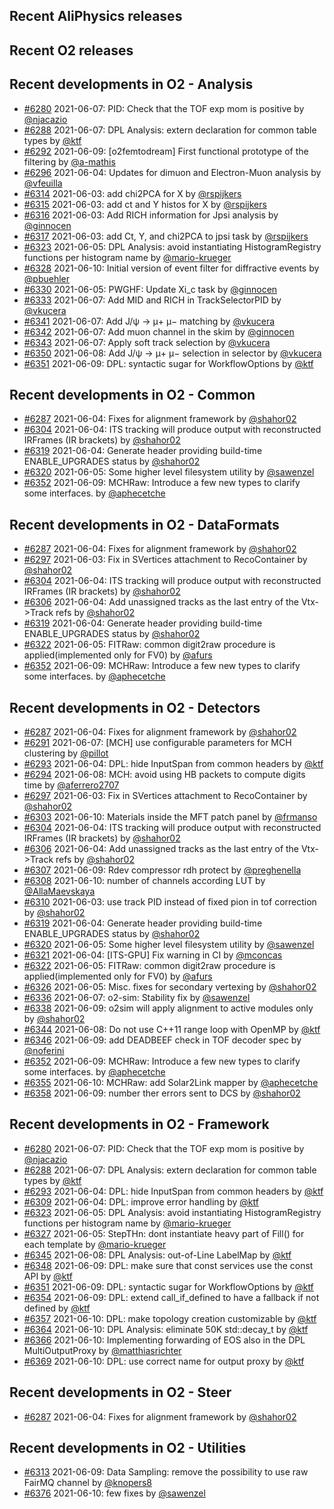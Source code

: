 ## Recent AliPhysics releases
## Recent O2 releases
## Recent developments in O2 - Analysis
- [\#6280](https://github.com/AliceO2Group/AliceO2/pull/6280) 2021-06-07: PID: Check that the TOF exp mom is positive by [@njacazio](https://github.com/njacazio)
- [\#6288](https://github.com/AliceO2Group/AliceO2/pull/6288) 2021-06-07: DPL Analysis: extern declaration for common table types by [@ktf](https://github.com/ktf)
- [\#6292](https://github.com/AliceO2Group/AliceO2/pull/6292) 2021-06-09: [o2femtodream] First functional prototype of the filtering by [@a-mathis](https://github.com/a-mathis)
- [\#6296](https://github.com/AliceO2Group/AliceO2/pull/6296) 2021-06-04: Updates for dimuon and Electron-Muon analysis by [@vfeuilla](https://github.com/vfeuilla)
- [\#6314](https://github.com/AliceO2Group/AliceO2/pull/6314) 2021-06-03: add chi2PCA for X by [@rspijkers](https://github.com/rspijkers)
- [\#6315](https://github.com/AliceO2Group/AliceO2/pull/6315) 2021-06-03: add ct and Y histos for X by [@rspijkers](https://github.com/rspijkers)
- [\#6316](https://github.com/AliceO2Group/AliceO2/pull/6316) 2021-06-03: Add RICH information for Jpsi analysis by [@ginnocen](https://github.com/ginnocen)
- [\#6317](https://github.com/AliceO2Group/AliceO2/pull/6317) 2021-06-03: add Ct, Y, and chi2PCA to jpsi task by [@rspijkers](https://github.com/rspijkers)
- [\#6323](https://github.com/AliceO2Group/AliceO2/pull/6323) 2021-06-05: DPL Analysis: avoid instantiating HistogramRegistry functions per histogram name by [@mario-krueger](https://github.com/mario-krueger)
- [\#6328](https://github.com/AliceO2Group/AliceO2/pull/6328) 2021-06-10: Initial version of event filter for diffractive events by [@pbuehler](https://github.com/pbuehler)
- [\#6330](https://github.com/AliceO2Group/AliceO2/pull/6330) 2021-06-05: PWGHF: Update Xi_c task by [@ginnocen](https://github.com/ginnocen)
- [\#6333](https://github.com/AliceO2Group/AliceO2/pull/6333) 2021-06-07: Add MID and RICH in TrackSelectorPID by [@vkucera](https://github.com/vkucera)
- [\#6341](https://github.com/AliceO2Group/AliceO2/pull/6341) 2021-06-07: Add J/ψ → μ+ μ− matching by [@vkucera](https://github.com/vkucera)
- [\#6342](https://github.com/AliceO2Group/AliceO2/pull/6342) 2021-06-07: Add muon channel in the skim by [@ginnocen](https://github.com/ginnocen)
- [\#6343](https://github.com/AliceO2Group/AliceO2/pull/6343) 2021-06-07: Apply soft track selection by [@vkucera](https://github.com/vkucera)
- [\#6350](https://github.com/AliceO2Group/AliceO2/pull/6350) 2021-06-08: Add J/ψ → μ+ μ− selection in selector by [@vkucera](https://github.com/vkucera)
- [\#6351](https://github.com/AliceO2Group/AliceO2/pull/6351) 2021-06-09: DPL: syntactic sugar for WorkflowOptions by [@ktf](https://github.com/ktf)
## Recent developments in O2 - Common
- [\#6287](https://github.com/AliceO2Group/AliceO2/pull/6287) 2021-06-04: Fixes for alignment framework by [@shahor02](https://github.com/shahor02)
- [\#6304](https://github.com/AliceO2Group/AliceO2/pull/6304) 2021-06-04: ITS tracking will produce output with reconstructed IRFrames (IR brackets) by [@shahor02](https://github.com/shahor02)
- [\#6319](https://github.com/AliceO2Group/AliceO2/pull/6319) 2021-06-04: Generate header providing build-time ENABLE_UPGRADES status by [@shahor02](https://github.com/shahor02)
- [\#6320](https://github.com/AliceO2Group/AliceO2/pull/6320) 2021-06-05: Some higher level filesystem utility by [@sawenzel](https://github.com/sawenzel)
- [\#6352](https://github.com/AliceO2Group/AliceO2/pull/6352) 2021-06-09: MCHRaw: Introduce a few new types to clarify some interfaces. by [@aphecetche](https://github.com/aphecetche)
## Recent developments in O2 - DataFormats
- [\#6287](https://github.com/AliceO2Group/AliceO2/pull/6287) 2021-06-04: Fixes for alignment framework by [@shahor02](https://github.com/shahor02)
- [\#6297](https://github.com/AliceO2Group/AliceO2/pull/6297) 2021-06-03: Fix in SVertices attachment to RecoContainer by [@shahor02](https://github.com/shahor02)
- [\#6304](https://github.com/AliceO2Group/AliceO2/pull/6304) 2021-06-04: ITS tracking will produce output with reconstructed IRFrames (IR brackets) by [@shahor02](https://github.com/shahor02)
- [\#6306](https://github.com/AliceO2Group/AliceO2/pull/6306) 2021-06-04: Add unassigned tracks as the last entry of the Vtx->Track refs by [@shahor02](https://github.com/shahor02)
- [\#6319](https://github.com/AliceO2Group/AliceO2/pull/6319) 2021-06-04: Generate header providing build-time ENABLE_UPGRADES status by [@shahor02](https://github.com/shahor02)
- [\#6322](https://github.com/AliceO2Group/AliceO2/pull/6322) 2021-06-05: FITRaw: common digit2raw procedure is applied(implemented only for FV0) by [@afurs](https://github.com/afurs)
- [\#6352](https://github.com/AliceO2Group/AliceO2/pull/6352) 2021-06-09: MCHRaw: Introduce a few new types to clarify some interfaces. by [@aphecetche](https://github.com/aphecetche)
## Recent developments in O2 - Detectors
- [\#6287](https://github.com/AliceO2Group/AliceO2/pull/6287) 2021-06-04: Fixes for alignment framework by [@shahor02](https://github.com/shahor02)
- [\#6291](https://github.com/AliceO2Group/AliceO2/pull/6291) 2021-06-07: [MCH] use configurable parameters for MCH clustering by [@pillot](https://github.com/pillot)
- [\#6293](https://github.com/AliceO2Group/AliceO2/pull/6293) 2021-06-04: DPL: hide InputSpan from common headers by [@ktf](https://github.com/ktf)
- [\#6294](https://github.com/AliceO2Group/AliceO2/pull/6294) 2021-06-08: MCH: avoid using HB packets to compute digits time by [@aferrero2707](https://github.com/aferrero2707)
- [\#6297](https://github.com/AliceO2Group/AliceO2/pull/6297) 2021-06-03: Fix in SVertices attachment to RecoContainer by [@shahor02](https://github.com/shahor02)
- [\#6303](https://github.com/AliceO2Group/AliceO2/pull/6303) 2021-06-10: Materials inside the MFT patch panel by [@frmanso](https://github.com/frmanso)
- [\#6304](https://github.com/AliceO2Group/AliceO2/pull/6304) 2021-06-04: ITS tracking will produce output with reconstructed IRFrames (IR brackets) by [@shahor02](https://github.com/shahor02)
- [\#6306](https://github.com/AliceO2Group/AliceO2/pull/6306) 2021-06-04: Add unassigned tracks as the last entry of the Vtx->Track refs by [@shahor02](https://github.com/shahor02)
- [\#6307](https://github.com/AliceO2Group/AliceO2/pull/6307) 2021-06-09: Rdev compressor rdh protect by [@preghenella](https://github.com/preghenella)
- [\#6308](https://github.com/AliceO2Group/AliceO2/pull/6308) 2021-06-10: number of channels according LUT by [@AllaMaevskaya](https://github.com/AllaMaevskaya)
- [\#6310](https://github.com/AliceO2Group/AliceO2/pull/6310) 2021-06-03: use track PID instead of fixed pion in tof correction by [@shahor02](https://github.com/shahor02)
- [\#6319](https://github.com/AliceO2Group/AliceO2/pull/6319) 2021-06-04: Generate header providing build-time ENABLE_UPGRADES status by [@shahor02](https://github.com/shahor02)
- [\#6320](https://github.com/AliceO2Group/AliceO2/pull/6320) 2021-06-05: Some higher level filesystem utility by [@sawenzel](https://github.com/sawenzel)
- [\#6321](https://github.com/AliceO2Group/AliceO2/pull/6321) 2021-06-04: [ITS-GPU] Fix warning in CI by [@mconcas](https://github.com/mconcas)
- [\#6322](https://github.com/AliceO2Group/AliceO2/pull/6322) 2021-06-05: FITRaw: common digit2raw procedure is applied(implemented only for FV0) by [@afurs](https://github.com/afurs)
- [\#6326](https://github.com/AliceO2Group/AliceO2/pull/6326) 2021-06-05: Misc. fixes for secondary vertexing by [@shahor02](https://github.com/shahor02)
- [\#6336](https://github.com/AliceO2Group/AliceO2/pull/6336) 2021-06-07: o2-sim: Stability fix by [@sawenzel](https://github.com/sawenzel)
- [\#6338](https://github.com/AliceO2Group/AliceO2/pull/6338) 2021-06-09: o2sim will apply alignment to active modules only by [@shahor02](https://github.com/shahor02)
- [\#6344](https://github.com/AliceO2Group/AliceO2/pull/6344) 2021-06-08: Do not use C++11 range loop with OpenMP by [@ktf](https://github.com/ktf)
- [\#6346](https://github.com/AliceO2Group/AliceO2/pull/6346) 2021-06-09: add DEADBEEF check in TOF decoder spec by [@noferini](https://github.com/noferini)
- [\#6352](https://github.com/AliceO2Group/AliceO2/pull/6352) 2021-06-09: MCHRaw: Introduce a few new types to clarify some interfaces. by [@aphecetche](https://github.com/aphecetche)
- [\#6355](https://github.com/AliceO2Group/AliceO2/pull/6355) 2021-06-10: MCHRaw: add Solar2Link mapper by [@aphecetche](https://github.com/aphecetche)
- [\#6358](https://github.com/AliceO2Group/AliceO2/pull/6358) 2021-06-09: number ther errors sent to DCS by [@shahor02](https://github.com/shahor02)
## Recent developments in O2 - Framework
- [\#6280](https://github.com/AliceO2Group/AliceO2/pull/6280) 2021-06-07: PID: Check that the TOF exp mom is positive by [@njacazio](https://github.com/njacazio)
- [\#6288](https://github.com/AliceO2Group/AliceO2/pull/6288) 2021-06-07: DPL Analysis: extern declaration for common table types by [@ktf](https://github.com/ktf)
- [\#6293](https://github.com/AliceO2Group/AliceO2/pull/6293) 2021-06-04: DPL: hide InputSpan from common headers by [@ktf](https://github.com/ktf)
- [\#6309](https://github.com/AliceO2Group/AliceO2/pull/6309) 2021-06-04: DPL: improve error handling by [@ktf](https://github.com/ktf)
- [\#6323](https://github.com/AliceO2Group/AliceO2/pull/6323) 2021-06-05: DPL Analysis: avoid instantiating HistogramRegistry functions per histogram name by [@mario-krueger](https://github.com/mario-krueger)
- [\#6327](https://github.com/AliceO2Group/AliceO2/pull/6327) 2021-06-05: StepTHn: dont instantiate heavy part of Fill() for each template by [@mario-krueger](https://github.com/mario-krueger)
- [\#6345](https://github.com/AliceO2Group/AliceO2/pull/6345) 2021-06-08: DPL Analysis: out-of-Line LabelMap by [@ktf](https://github.com/ktf)
- [\#6348](https://github.com/AliceO2Group/AliceO2/pull/6348) 2021-06-09: DPL: make sure that const services use the const API by [@ktf](https://github.com/ktf)
- [\#6351](https://github.com/AliceO2Group/AliceO2/pull/6351) 2021-06-09: DPL: syntactic sugar for WorkflowOptions by [@ktf](https://github.com/ktf)
- [\#6354](https://github.com/AliceO2Group/AliceO2/pull/6354) 2021-06-09: DPL: extend call_if_defined to have a fallback if not defined by [@ktf](https://github.com/ktf)
- [\#6357](https://github.com/AliceO2Group/AliceO2/pull/6357) 2021-06-10: DPL: make topology creation customizable by [@ktf](https://github.com/ktf)
- [\#6364](https://github.com/AliceO2Group/AliceO2/pull/6364) 2021-06-10: DPL Analysis: eliminate 50K std::decay_t by [@ktf](https://github.com/ktf)
- [\#6366](https://github.com/AliceO2Group/AliceO2/pull/6366) 2021-06-10: Implementing forwarding of EOS also in the DPL MultiOutputProxy by [@matthiasrichter](https://github.com/matthiasrichter)
- [\#6369](https://github.com/AliceO2Group/AliceO2/pull/6369) 2021-06-10: DPL: use correct name for output proxy by [@ktf](https://github.com/ktf)
## Recent developments in O2 - Steer
- [\#6287](https://github.com/AliceO2Group/AliceO2/pull/6287) 2021-06-04: Fixes for alignment framework by [@shahor02](https://github.com/shahor02)
## Recent developments in O2 - Utilities
- [\#6313](https://github.com/AliceO2Group/AliceO2/pull/6313) 2021-06-09: Data Sampling: remove the possibility to use raw FairMQ channel by [@knopers8](https://github.com/knopers8)
- [\#6376](https://github.com/AliceO2Group/AliceO2/pull/6376) 2021-06-10: few fixes by [@sawenzel](https://github.com/sawenzel)

